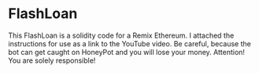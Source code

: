 # FlashLoan
This FlashLoan is a solidity code for a Remix Ethereum.
I attached the instructions for use as a link to the YouTube video. 
Be careful, because the bot can get caught on HoneyPot and you will lose your money.
Attention! You are solely responsible!
